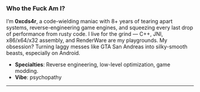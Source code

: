 ### Who the Fuck Am I?

I’m **0xcds4r**, a code-wielding maniac with 8+ years of tearing apart systems, reverse-engineering game engines, and squeezing every last drop of performance from rusty code. I live for the grind — C++, JNI, x86/x64/x32 assembly, and RenderWare are my playgrounds. My obsession? Turning laggy messes like GTA San Andreas into silky-smooth beasts, especially on Android.

- **Specialties**: Reverse engineering, low-level optimization, game modding.
- **Vibe**: psychopathy

---
